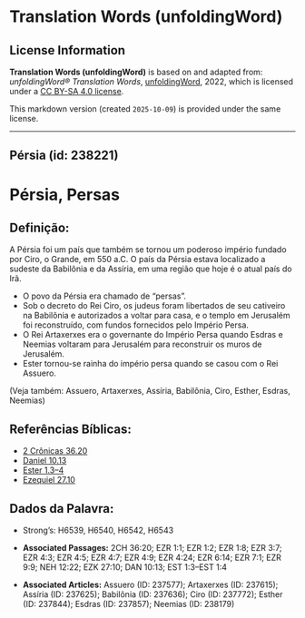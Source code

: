 # Translation Words (unfoldingWord)

## License Information

**Translation Words (unfoldingWord)** is based on and adapted from: _unfoldingWord® Translation Words_, [unfoldingWord](https://unfoldingword.org/utw), 2022, which is licensed under a [CC BY-SA 4.0 license](https://creativecommons.org/licenses/by-sa/4.0/legalcode.en).

This markdown version (created `2025-10-09`) is provided under the same license.



--------------------------------

## Pérsia (id: 238221)

Pérsia, Persas
==============

Definição:
----------

A Pérsia foi um país que também se tornou um poderoso império fundado por Ciro, o Grande, em 550 a.C. O país da Pérsia estava localizado a sudeste da Babilônia e da Assíria, em uma região que hoje é o atual país do Irã.

* O povo da Pérsia era chamado de “persas”.
* Sob o decreto do Rei Ciro, os judeus foram libertados de seu cativeiro na Babilônia e autorizados a voltar para casa, e o templo em Jerusalém foi reconstruído, com fundos fornecidos pelo Império Persa.
* O Rei Artaxerxes era o governante do Império Persa quando Esdras e Neemias voltaram para Jerusalém para reconstruir os muros de Jerusalém.
* Ester tornou\-se rainha do império persa quando se casou com o Rei Assuero.

(Veja também: Assuero, Artaxerxes, Assíria, Babilônia, Ciro, Esther, Esdras, Neemias)

Referências Bíblicas:
---------------------

* [2 Crônicas 36\.20](https://ref.ly/2Chr36:20)
* [Daniel 10\.13](https://ref.ly/Dan10:13)
* [Ester 1\.3–4](https://ref.ly/Esth1:3-Esth1:4)
* [Ezequiel 27\.10](https://ref.ly/Ezek27:10)

Dados da Palavra:
-----------------

* Strong’s: H6539, H6540, H6542, H6543

* **Associated Passages:** 2CH 36:20; EZR 1:1; EZR 1:2; EZR 1:8; EZR 3:7; EZR 4:3; EZR 4:5; EZR 4:7; EZR 4:9; EZR 4:24; EZR 6:14; EZR 7:1; EZR 9:9; NEH 12:22; EZK 27:10; DAN 10:13; EST 1:3–EST 1:4
* **Associated Articles:** Assuero (ID: 237577); Artaxerxes (ID: 237615); Assíria (ID: 237625); Babilônia (ID: 237636); Ciro (ID: 237772); Esther (ID: 237844); Esdras (ID: 237857); Neemias (ID: 238179)


